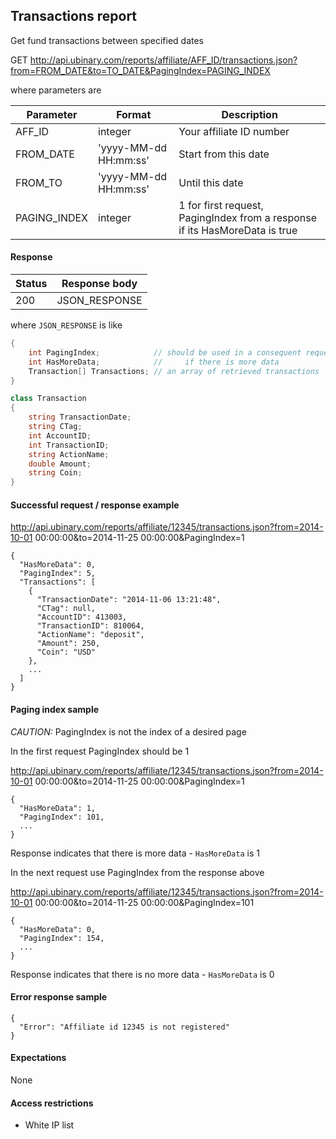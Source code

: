 ﻿## Transactions report

Get fund transactions between specified dates

GET http://api.ubinary.com/reports/affiliate/AFF_ID/transactions.json?from=FROM_DATE&to=TO_DATE&PagingIndex=PAGING_INDEX


where parameters are

Parameter       | Format                  | Description
----------------|-------------------------|-------------
AFF_ID          | integer                 | Your affiliate ID number
FROM_DATE       | 'yyyy-MM-dd HH:mm:ss'   | Start from this date
FROM_TO         | 'yyyy-MM-dd HH:mm:ss'   | Until this date
PAGING_INDEX    | integer                 | 1 for first request, PagingIndex from a response if its HasMoreData is true

#### Response

Status | Response body
-------|--------------
200    | JSON_RESPONSE

where `JSON_RESPONSE` is like

```C#
{
    int PagingIndex;            // should be used in a consequent request
    int HasMoreData;            //     if there is more data
    Transaction[] Transactions; // an array of retrieved transactions
}

class Transaction
{
    string TransactionDate;
    string CTag;
    int AccountID;
    int TransactionID;
    string ActionName;
    double Amount;
    string Coin;
}
```

#### Successful request / response example

http://api.ubinary.com/reports/affiliate/12345/transactions.json?from=2014-10-01 00:00:00&to=2014-11-25 00:00:00&PagingIndex=1

```
{
  "HasMoreData": 0,
  "PagingIndex": 5,
  "Transactions": [
    {
      "TransactionDate": "2014-11-06 13:21:48",
      "CTag": null,
      "AccountID": 413003,
      "TransactionID": 810064,
      "ActionName": "deposit",
      "Amount": 250,
      "Coin": "USD"
    },
    ...
  ]
}
```

#### Paging index sample

*CAUTION:* PagingIndex is not the index of a desired page

In the first request PagingIndex should be 1

http://api.ubinary.com/reports/affiliate/12345/transactions.json?from=2014-10-01 00:00:00&to=2014-11-25 00:00:00&PagingIndex=1

```
{
  "HasMoreData": 1,
  "PagingIndex": 101,
  ...
}
```

Response indicates that there is more data - `HasMoreData` is 1

In the next request use PagingIndex from the response above

http://api.ubinary.com/reports/affiliate/12345/transactions.json?from=2014-10-01 00:00:00&to=2014-11-25 00:00:00&PagingIndex=101

```
{
  "HasMoreData": 0,
  "PagingIndex": 154,
  ...
}
```

Response indicates that there is no more data - `HasMoreData` is 0

#### Error response sample

```
{
  "Error": "Affiliate id 12345 is not registered"
}
```

#### Expectations
None

#### Access restrictions
- White IP list


